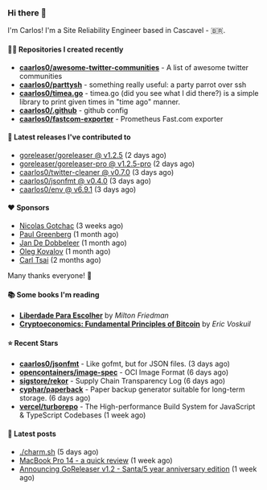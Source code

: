 ### Hi there 👋

I'm Carlos! I'm a Site Reliability Engineer based in Cascavel - 🇧🇷.

#### 👨‍💻 Repositories I created recently
- **[caarlos0/awesome-twitter-communities](https://github.com/caarlos0/awesome-twitter-communities)** - A list of awesome twitter communities
- **[caarlos0/parttysh](https://github.com/caarlos0/parttysh)** - something really useful: a party parrot over ssh
- **[caarlos0/timea.go](https://github.com/caarlos0/timea.go)** - timea.go (did you see what I did there?) is a simple library to print given times in &#34;time ago&#34; manner.
- **[caarlos0/.github](https://github.com/caarlos0/.github)** - github config
- **[caarlos0/fastcom-exporter](https://github.com/caarlos0/fastcom-exporter)** - Prometheus Fast.com exporter

#### 🚀 Latest releases I've contributed to


- [goreleaser/goreleaser @ v1.2.5](https://github.com/goreleaser/goreleaser/releases/tag/v1.2.5) (2 days ago)
- [goreleaser/goreleaser-pro @ v1.2.5-pro](https://github.com/goreleaser/goreleaser-pro/releases/tag/v1.2.5-pro) (2 days ago)
- [caarlos0/twitter-cleaner @ v0.7.0](https://github.com/caarlos0/twitter-cleaner/releases/tag/v0.7.0) (3 days ago)
- [caarlos0/jsonfmt @ v0.4.0](https://github.com/caarlos0/jsonfmt/releases/tag/v0.4.0) (3 days ago)
- [caarlos0/env @ v6.9.1](https://github.com/caarlos0/env/releases/tag/v6.9.1) (3 days ago)

#### ❤️ Sponsors
- [Nicolas Gotchac](https://github.com/ngotchac) (3 weeks ago)
- [Paul Greenberg](https://github.com/greenpau) (1 month ago)
- [Jan De Dobbeleer](https://github.com/JanDeDobbeleer) (1 month ago)
- [Oleg Kovalov](https://github.com/cristaloleg) (1 month ago)
- [Carl Tsai](https://github.com/moonape1226) (2 months ago)

Many thanks everyone! 🙏

#### 📚 Some books I'm reading
- **[Liberdade Para Escolher](https://www.goodreads.com/book/show/17238591-liberdade-para-escolher)** by _Milton Friedman_
- **[Cryptoeconomics: Fundamental Principles of Bitcoin](https://www.goodreads.com/book/show/56919322-cryptoeconomics)** by _Eric Voskuil_

#### ⭐ Recent Stars


- **[caarlos0/jsonfmt](https://github.com/caarlos0/jsonfmt)** -  Like gofmt, but for JSON files. (3 days ago)
- **[opencontainers/image-spec](https://github.com/opencontainers/image-spec)** - OCI Image Format (6 days ago)
- **[sigstore/rekor](https://github.com/sigstore/rekor)** - Supply Chain Transparency Log (6 days ago)
- **[cyphar/paperback](https://github.com/cyphar/paperback)** - Paper backup generator suitable for long-term storage. (6 days ago)
- **[vercel/turborepo](https://github.com/vercel/turborepo)** - The High-performance Build System for JavaScript &amp; TypeScript Codebases (1 week ago)

#### 📄 Latest posts
- [./charm.sh](https://carlosbecker.com/posts/charm/) (5 days ago)
- [MacBook Pro 14 - a quick review](https://carlosbecker.com/posts/macbook-pro-14/) (1 week ago)
- [Announcing GoReleaser v1.2 - Santa/5 year anniversary edition](https://carlosbecker.com/posts/goreleaser-v1.2/) (1 week ago)
